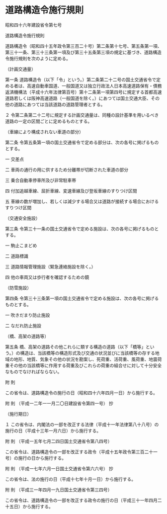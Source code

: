 # 道路構造令施行規則

昭和四十六年建設省令第七号

道路構造令施行規則

道路構造令（昭和四十五年政令第三百二十号）第二条第十七号、第五条第一項、第三十一条、第三十三条第一項及び第三十五条第三項の規定に基づき、道路構造令施行規則を次のように定める。

（計画交通量）

第一条 道路構造令（以下「令」という。）第二条第二十二号の国土交通省令で定める者は、高速自動車国道、一般国道又は独立行政法人日本高速道路保有・債務返済機構法（平成十六年法律第百号）第十二条第一項第四号に規定する首都高速道路若しくは阪神高速道路（一般国道を除く。）にあつては国土交通大臣、その他の道路にあつては当該道路の道路管理者とする。

２ 令第二条第二十二号に規定する計画交通量は、同種の設計基準を用いるべき道路の一定の区間ごとに定めるものとする。

（車線により構成されない車道の部分）

第二条 令第五条第一項の国土交通省令で定める部分は、次の各号に掲げるものとする。

一 交差点

二 車両の通行の用に供するため分離帯が切断された車道の部分

三 乗合自動車停車所及び非常駐車帯

四 付加追越車線、屈折車線、変速車線及び登坂車線のすりつけ区間

五 車線の数が増加し、若しくは減少する場合又は道路が接続する場合におけるすりつけ区間

（交通安全施設）

第三条 令第三十一条の国土交通省令で定める施設は、次の各号に掲げるものとする。

一 駒止こまどめ

二 道路標識

三 道路情報管理施設（緊急連絡施設を除く。）

四 他の車両又は歩行者を確認するための鏡

（防雪施設）

第四条 令第三十三条第一項の国土交通省令で定める施設は、次の各号に掲げるものとする。

一 吹きだまり防止施設

二 なだれ防止施設

（橋、高架の道路等）

第五条 橋、高架の道路その他これらに類する構造の道路（以下「橋等」という。）の構造は、当該橋等の構造形式及び交通の状況並びに当該橋等の存する地域の地形、地質、気象その他の状況を勘案し、死荷重、活荷重、風荷重、地震荷重その他の当該橋等に作用する荷重及びこれらの荷重の組合せに対して十分安全なものでなければならない。

附 則

この省令は、道路構造令の施行の日（昭和四十六年四月一日）から施行する。

附 則 （平成一二年一一月二〇日建設省令第四一号） 抄

（施行期日）

１ この省令は、内閣法の一部を改正する法律（平成十一年法律第八十八号）の施行の日（平成十三年一月六日）から施行する。

附 則 （平成一五年七月二四日国土交通省令第八四号）

この省令は、道路構造令の一部を改正する政令（平成十五年政令第三百二十一号）の施行の日から施行する。

附 則 （平成一七年六月一日国土交通省令第六六号） 抄

この省令は、法の施行の日（平成十七年十月一日）から施行する。

附 則 （平成三一年四月一九日国土交通省令第三四号）

この省令は、道路構造令の一部を改正する政令の施行の日（平成三十一年四月二十五日）から施行する。
